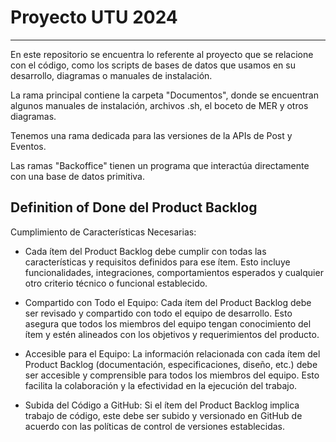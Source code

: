 # Proyecto UTU 2024
--- 
En este repositorio se encuentra lo referente al proyecto que se relacione con el código, como los scripts de bases de datos que usamos en su desarrollo, diagramas o manuales de instalación. 

La rama principal contiene la carpeta "Documentos", donde se encuentran algunos manuales de instalación, archivos .sh, el boceto de MER y otros diagramas.

Tenemos una rama dedicada para las versiones de la APIs de Post y Eventos.

Las ramas "Backoffice" tienen un programa que interactúa directamente con una base de datos primitiva.


## Definition of Done del Product Backlog

Cumplimiento de Características Necesarias:
- Cada ítem del Product Backlog debe cumplir con todas las características y requisitos definidos para ese ítem. Esto incluye funcionalidades, integraciones, comportamientos esperados y cualquier otro criterio técnico o funcional establecido.
  
- Compartido con Todo el Equipo:
Cada ítem del Product Backlog debe ser revisado y compartido con todo el equipo de desarrollo. Esto asegura que todos los miembros del equipo tengan conocimiento del ítem y estén alineados con los objetivos y requerimientos del producto.

- Accesible para el Equipo:
La información relacionada con cada ítem del Product Backlog (documentación, especificaciones, diseño, etc.) debe ser accesible y comprensible para todos los miembros del equipo. Esto facilita la colaboración y la efectividad en la ejecución del trabajo.

- Subida del Código a GitHub: Si el ítem del Product Backlog implica trabajo de código, este debe ser subido y versionado en GitHub de acuerdo con las políticas de control de versiones establecidas.
